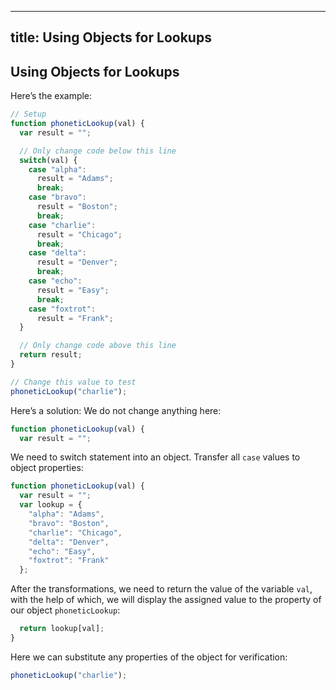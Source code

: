 
---
title: Using Objects for Lookups
---
## Using Objects for Lookups

<!-- The article goes here, in GitHub-flavored Markdown. Feel free to add YouTube videos, images, and CodePen/JSBin embeds  -->

Here’s the example:
```javascript
// Setup
function phoneticLookup(val) {
  var result = "";

  // Only change code below this line
  switch(val) {
    case "alpha": 
      result = "Adams";
      break;
    case "bravo": 
      result = "Boston";
      break;
    case "charlie": 
      result = "Chicago";
      break;
    case "delta": 
      result = "Denver";
      break;
    case "echo": 
      result = "Easy";
      break;
    case "foxtrot": 
      result = "Frank";
  }

  // Only change code above this line
  return result;
}

// Change this value to test
phoneticLookup("charlie");
```

Here’s a solution:
We do not change anything here:
```javascript
function phoneticLookup(val) {
  var result = "";
```
We need to switch statement into an object. Transfer all `case` values to object properties: 

```javascript
function phoneticLookup(val) {
  var result = "";
  var lookup = {
    "alpha": "Adams",
    "bravo": "Boston",
    "charlie": "Chicago",
    "delta": "Denver",
    "echo": "Easy",
    "foxtrot": "Frank"
  };
  ```
After the transformations, we need to return the value of the variable `val`, with the help of which, we will display the assigned value to the property of our object `phoneticLookup`:

```javascript
  return lookup[val];
}
 ```
 Here we can substitute any properties of the object for verification:
 ```javascript
phoneticLookup("charlie");
 ```
<!-- The article goes here, in GitHub-flavored Markdown. Feel free to add YouTube videos, images, and CodePen/JSBin embeds  -->

<!--stackedit_data:
eyJoaXN0b3J5IjpbOTMzNTI0ODA4LC04MjUzMDU0OCwtMTkzND
g5MzI1LDIwNTI5OTU4NjAsMTU2MTAwMTc1NywxODM3NTUyMjkz
LC0xMTUwMTMzMjY3LDE1MTM4NDYyMDQsLTIxNDY3NjQ0NDcsLT
I0MDYwNzA1NSwyMTM1NjAxNjI0LDgxNTIzNjk1OCw4MjA4MTUy
ODcsLTExNTY0MzI2MjYsLTU5ODkyNTQwNiwtOTkyMzQ2Mjk3LC
0xMzY1MDA3NzU1LDM1NTE0MzA0NywtMTI1Mzg4MjM3OCwtMTQ0
NDA4NDI0NF19
-->